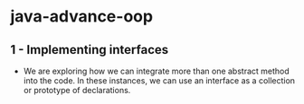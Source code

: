 # java-advance-oop
## 1 - Implementing interfaces
- We are exploring how we can integrate more than one abstract method into the code. In these instances, we can use an interface as a collection or prototype of declarations.
